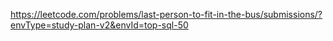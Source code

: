 https://leetcode.com/problems/last-person-to-fit-in-the-bus/submissions/?envType=study-plan-v2&envId=top-sql-50